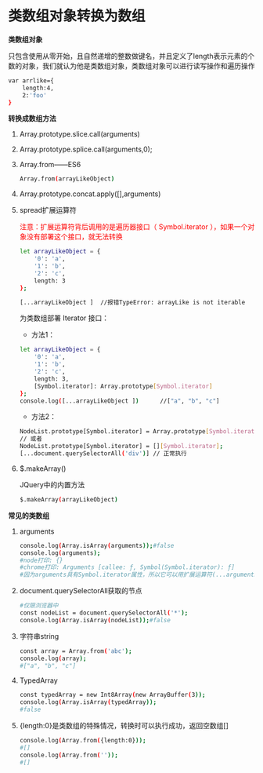 # 类数组对象转换为数组

**类数组对象**

只包含使用从零开始，且自然递增的整数做键名，并且定义了length表示元素的个数的对象，我们就认为他是类数组对象，类数组对象可以进行读写操作和遍历操作

```bash
var arrlike={
	length:4,
	2:'foo'
}
```

**转换成数组方法**

 1. Array.prototype.slice.call(arguments)

 2. Array.prototype.splice.call(arguments,0);

 3. Array.from——ES6

    ```bash
    Array.from(arrayLikeObject)
    ```

 4. Array.prototype.concat.apply([],arguments)

 5. spread扩展运算符

    <font color='red'>注意：扩展运算符背后调用的是遍历器接口（ Symbol.iterator ），如果一个对象没有部署这个接口，就无法转换</font>

    ```bash
    let arrayLikeObject = {
    	'0': 'a',
    	'1': 'b',
    	'2': 'c',
    	length: 3
    };
    
    [...arrayLikeObject ]  //报错TypeError: arrayLike is not iterable
    ```

    为类数组部署 Iterator 接口：

    - 方法1：

    ```bash
    let arrayLikeObject = {
    	'0': 'a',
    	'1': 'b',
    	'2': 'c',
    	length: 3,
    	[Symbol.iterator]: Array.prototype[Symbol.iterator]
    };
    console.log([...arrayLikeObject ]) 		//["a", "b", "c"]
    ```

    - 方法2：

    ```bash
    NodeList.prototype[Symbol.iterator] = Array.prototype[Symbol.iterator];
    // 或者
    NodeList.prototype[Symbol.iterator] = [][Symbol.iterator];
    [...document.querySelectorAll('div')] // 正常执行
    ```

 6. $.makeArray()

    JQuery中的内置方法

    ```bash
    $.makeArray(arrayLikeObject)
    ```

**常见的类数组**

1. arguments

   ```bash
   console.log(Array.isArray(arguments));#false
   console.log(arguments);
   #node打印: {}
   #chrome打印: Arguments [callee: ƒ, Symbol(Symbol.iterator): ƒ]
   #因为arguments具有Symbol.iterator属性，所以它可以用扩展运算符(...arguments) 或 其他�使用迭代器的方法
   ```

2. document.querySelectorAll获取的节点

   ```bash
   #仅限浏览器中
   const nodeList = document.querySelectorAll('*');
   console.log(Array.isArray(nodeList));#false
   ```

3. 字符串string

   ```bash
   const array = Array.from('abc');
   console.log(array);
   #["a", "b", "c"]
   ```

4. TypedArray

   ```bash
   const typedArray = new Int8Array(new ArrayBuffer(3));
   console.log(Array.isArray(typedArray));
   #false
   ```

5. {length:0}是类数组的特殊情况，转换时可以执行成功，返回空数组[]

   ```bash
   console.log(Array.from({length:0}));
   #[]
   console.log(Array.from(''));
   #[]
   ```

   